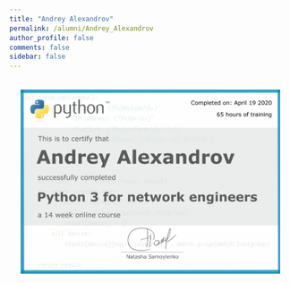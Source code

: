 ```yaml
---
title: "Andrey Alexandrov"
permalink: /alumni/Andrey_Alexandrov
author_profile: false
comments: false
sidebar: false
---
```


<div style="padding: 20px;">
  <img src="https://raw.githubusercontent.com/pyneng/pyneng.github.io/master/alumni/Andrey_Alexandrov.png" alt="Python for network engineers">
</div>

